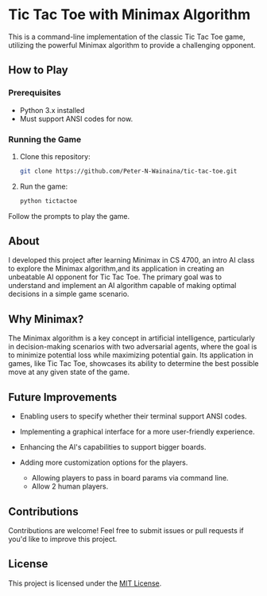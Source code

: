 # Tic Tac Toe with Minimax Algorithm

This is a command-line implementation of the classic Tic Tac Toe game, utilizing the powerful Minimax algorithm to provide a challenging opponent.

## How to Play

### Prerequisites

- Python 3.x installed
- Must support ANSI codes for now.
  

### Running the Game

1. Clone this repository:

   ```bash
   git clone https://github.com/Peter-N-Wainaina/tic-tac-toe.git
   ```

2. Run the game:

   ```bash
   python tictactoe
   ```

Follow the prompts to play the game.

## About

I developed this project after learning Minimax in CS 4700, an intro AI class to explore the Minimax algorithm,and its application in creating an unbeatable AI opponent for Tic Tac Toe. The primary goal was to understand and implement an AI algorithm capable of making optimal decisions in a simple game scenario.

## Why Minimax?
The Minimax algorithm is a key concept in artificial intelligence, particularly in decision-making scenarios with two adversarial agents, where the goal is to minimize potential loss while maximizing potential gain. Its application in games, like Tic Tac Toe, showcases its ability to determine the best possible move at any given state of the game.

## Future Improvements

- Enabling users to specify whether their terminal support ANSI codes.
- Implementing a graphical interface for a more user-friendly experience.
- Enhancing the AI's capabilities to support bigger boards.
- Adding more customization options for the players.
  
  - Allowing players to pass in board params via command line.
  - Allow 2 human players.
  
## Contributions

Contributions are welcome! Feel free to submit issues or pull requests if you'd like to improve this project.

## License

This project is licensed under the [MIT License](LICENSE.txt).
